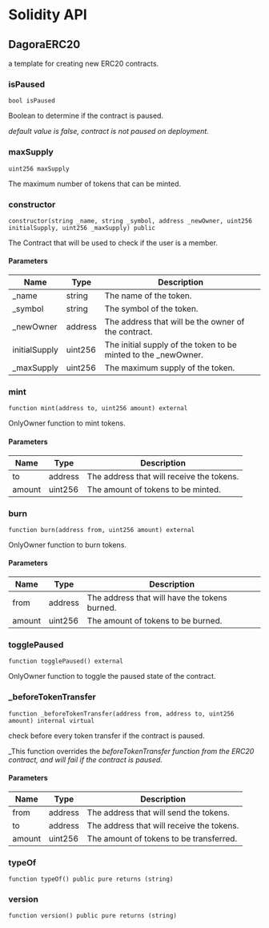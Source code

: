 # Solidity API

## DagoraERC20

a template for creating new ERC20 contracts.

### isPaused

```solidity
bool isPaused
```

Boolean to determine if the contract is paused.

_default value is false, contract is not paused on deployment._

### maxSupply

```solidity
uint256 maxSupply
```

The maximum number of tokens that can be minted.

### constructor

```solidity
constructor(string _name, string _symbol, address _newOwner, uint256 initialSupply, uint256 _maxSupply) public
```

The Contract that will be used to check if the user is a member.

#### Parameters

| Name | Type | Description |
| ---- | ---- | ----------- |
| _name | string | The name of the token. |
| _symbol | string | The symbol of the token. |
| _newOwner | address | The address that will be the owner of the contract. |
| initialSupply | uint256 | The initial supply of the token to be minted to the _newOwner. |
| _maxSupply | uint256 | The maximum supply of the token. |

### mint

```solidity
function mint(address to, uint256 amount) external
```

OnlyOwner function to mint tokens.

#### Parameters

| Name | Type | Description |
| ---- | ---- | ----------- |
| to | address | The address that will receive the tokens. |
| amount | uint256 | The amount of tokens to be minted. |

### burn

```solidity
function burn(address from, uint256 amount) external
```

OnlyOwner function to burn tokens.

#### Parameters

| Name | Type | Description |
| ---- | ---- | ----------- |
| from | address | The address that will have the tokens burned. |
| amount | uint256 | The amount of tokens to be burned. |

### togglePaused

```solidity
function togglePaused() external
```

OnlyOwner function to toggle the paused state of the contract.

### _beforeTokenTransfer

```solidity
function _beforeTokenTransfer(address from, address to, uint256 amount) internal virtual
```

check before every token transfer if the contract is paused.

_This function overrides the _beforeTokenTransfer function from the ERC20 contract, and will fail if the contract is paused._

#### Parameters

| Name | Type | Description |
| ---- | ---- | ----------- |
| from | address | The address that will send the tokens. |
| to | address | The address that will receive the tokens. |
| amount | uint256 | The amount of tokens to be transferred. |

### typeOf

```solidity
function typeOf() public pure returns (string)
```

### version

```solidity
function version() public pure returns (string)
```

